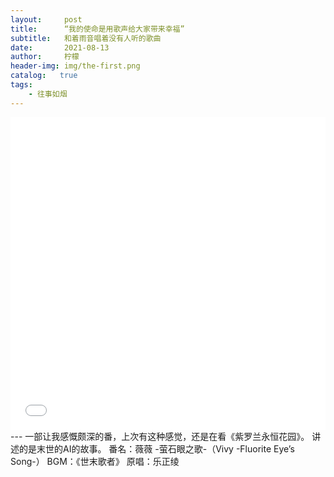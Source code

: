 ```yaml
---
layout:     post
title:      “我的使命是用歌声给大家带来幸福”
subtitle:   和着雨音唱着没有人听的歌曲
date:       2021-08-13
author:     柠檬
header-img: img/the-first.png
catalog:   true
tags:
    - 往事如烟
---
```

<iframe src="//player.bilibili.com/player.html?aid=589733596&bvid=BV1eq4y1Q7SJ&cid=384564253&page=1&high_quality=1&danmaku=0" allowfullscreen="allowfullscreen" width="100%" height="500" scrolling="no" frameborder="0" sandbox="allow-top-navigation allow-same-origin allow-forms allow-scripts"></iframe>
---
一部让我感慨颇深的番，上次有这种感觉，还是在看《紫罗兰永恒花园》。
讲述的是末世的AI的故事。
番名：薇薇 -萤石眼之歌-（Vivy -Fluorite Eye’s Song-）
BGM：《世末歌者》
原唱：乐正绫
